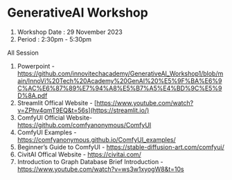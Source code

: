 # GenerativeAI Workshop

  1. Workshop Date : 29 November 2023
  2. Period : 2:30pm - 5:30pm

All Session
  1. Powerpoint - https://github.com/innovitechacademy/GenerativeAI_Workshop1/blob/main/InnoVi%20Tech%20Academy%20GenAI%20%E5%9F%BA%E6%9C%AC%E6%87%89%E7%94%A8%E5%B7%A5%E4%BD%9C%E5%9D%8A.pdf
  2. Streamlit Offical Website - [https://www.youtube.com/watch?v=ZPhv4qmT9EQ&t=56s](https://streamlit.io/)
  3. ComfyUI Official Website- https://github.com/comfyanonymous/ComfyUI
  4. ComfyUI Examples - https://comfyanonymous.github.io/ComfyUI_examples/
  5. Beginner’s Guide to ComfyUI - https://stable-diffusion-art.com/comfyui/
  6. CivitAI Offical Website - https://civitai.com/
  7. Introduction to Graph Database Brief Introduction - https://www.youtube.com/watch?v=ws3w1xyogW8&t=10s
